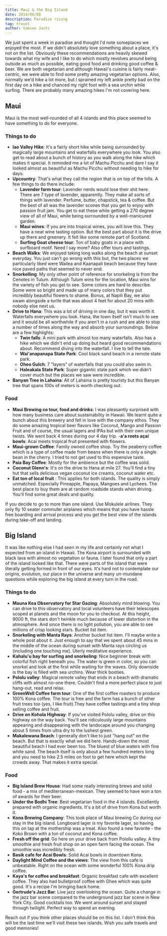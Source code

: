 ```yaml
---
title: Maui & the Big Island
date: 2014/06/08
description: Paradise rising
tag: travel
author: Vamsee Jasti
---
```


We just spent a week in paradise and thought I'd note someplaces we enjoyed the most. If we didn't absolutely love something about a place, it's not on the list. Obviously these recommendations are heavily skewed towards what my wife and I like to do which mostly revolves around being outside as much as possible, eating good food and drinking good coffee & beer. We are both vegetarian and although Hawaii's cuisine is fairly meat-centric, we were able to find some pretty amazing vegetarian options. Also, normally we'd hike a lot more, but I sprained my left ankle pretty bad on the first day on a hike and chanced my right foot with a sea urchin while surfing. There are probably many amazing hikes I'm not covering here.

## Maui 
Maui is the most well-rounded of all 4 islands and this place seemed to have something to do for everyone. 
### Things to do 
- **Iao Valley Hike**: It's a fairly short hike while being surrounded by magically large mountains and waterfalls everywhere you look. You also get to read about a bunch of history as you walk along the hike which makes it special. It reminded me a lot of Machu Picchu and dare I say it looked almost as beautiful as Machu Picchu without needing to hike for days. 
- **Upcountry**: That's what they call the region that is on top of the hills. A few things to do there include:
	- **Lavender farm tour**: Lavender nerds would lose their shit here. There are 7 type of lavender, apparently. They make all sorts of things with lavender. Perfume, butter, chapstick, tea & coffee. But the best of all was the lavender scones that you get to enjoy with passion fruit jam. You get to eat these while getting a 270 degree view of all of Maui, while being surrounded by a well-manicured garden. 
	- **Maui wines**: If you are into tropical wines, you will love this. They have a neat wine tasting option. But the best part about it is the drive up there and greenery. It felt like some remote part of Scotland. 
	- **Surfing Goat cheese tour**: Ton of baby goats in a place with surfboard motif. Need I say more? Also offer tours and tastings.
- **Beach Walks**: We enjoyed taking long walks along the beach at sunset everyday. You just can't go wrong with this but, the two places we particularly liked were Wailea and Kaanapali beach because they have nice paved paths that seemed to never end.
- **Snorkelling**: My only other point of reference for snorkeling is from the Cenotes in Tulum. Although Tulum wins for the location, Maui wins for the variety of fish you get to see. Some colors are hard to describe. Some were so bright and made up of many colors that they put incredibly beautiful flowers to shame. Bonus, at Napili Bay, we also swam alongside a turtle that was about 4 feet for about 20 mins with nobody else next us. 
- **Drive to Hana**: This was a lot of driving in one day, but it was worth it. Waterfalls everywhere you look. Hana, the town itself isn't much to see and it would be all worthwhile if you aren't in a rush and are able to stop a number of times along the way and absorb your surroundings. Below are a few highlights:  
	- **Twin falls**: A mini park with almost too many waterfalls. Also has a hike which we didn't end up doing but heard good recommendations about. Recommend diving into the waterfall. I live to tell the tale. 
	- **Wai'anapanapa State Park**: Cool black sand beach in a remote state park.
	- **Oheo Gulch**: 7 "layers" of waterfalls that you could also swim in.
	- **Haleakala State Park**: Super gigantic state park which we didn't cover much but the places we saw were incredible.
- **Banyan Tree in Lahaina**: All of Lahaina is pretty touristy but this Banyan tree that spans 100s of meters is worth checking out. 


### Food 
- **Maui Brewing co tour, food and drinks**: I was pleasantly surprised with how many business care about sustainability in Hawaii. We learnt quite a bunch about this brewery and fell in love with the company ethos. They do some amazing tropical beer flavors like Coconut, Mango and Passion Fruit and of course, the usual lagers and IPAs but with their own unique twists. We went back 4 times during our 4 day trip. 
-**a'a roots açaí bowls**: Acai meets tropical fruit presented with flowers. 
- **Maui-grown Coffee**: Family owned coffee shop. Try the peaberry coffee which is a type of coffee made from beans when there is only a single bean in the cherry. I tried to not get used to this expensive taste. 
- **Paia Bay Coffee**: Mostly for the ambience but the coffee was solid. 
- **Coconut Glenn's**:  It's on the drive to Hana at mile 27. You'll find a tiny hut that sells delicious vegan coconut ice creams, coconut water etc.
- **Eat ton of local fruit** : This applies for both islands. The quality is simply unmatched. Especially Pineapple, Papaya, Mangoes and Lychees. The best place to buy them are at random roadside stands when driving. You'll find some great deals and quality. 

If you decide to go to more than one island. Use Mokulele airlines. They only fly 10 seater commuter airplanes which means that you have hassle free boarding and arrival process and you get the best view of the islands during take-off and landing. 

## Big Island 
It was like nothing else I had seen in my life and certainly not what I expected from an island in Hawaii. The Kona airport is surrounded with black lava with almost no vegetation or fauna. I later found that only a part of the island looked like that. There were parts of the island that were literally getting formed in front of our eyes. It's hard not to contemplate our origins, evolution, our place in the universe and many un-mundane questions while exploring the big island at every turn in the road.  
### Things to do 
- **Mauna Kea Observatory for Star Gazing**: Absolutely mind blowing. You can drive to this observatory and local volunteers have their telescopes scoped at planets and the moon for you to checkout. At this height, 9000 ft, the stars don't twinkle much because of lower distortion in the atmosphere. And since there is no light pollution, you are able to see millions of crisp looking stars. Bucket list item. 
- **Snorkeling with Manta Rays**: Another bucket list item.  I'll maybe write a whole post about it. Just enough to say that we spent about 45 mins in the middle of the ocean during sunset with Manta rays circling us (including one touching me). Uterly meditative experience.
- **Kahalu'u bay for surfing and snorkeling**: Nice beginner break with colorful fish right beneath you. The water is green in color, so you can snorkel and look at the first while waiting for the waves. Only downside is the bay is filled with sea urchins. Wear thick booties.  
- **Pololu valley**: Magical remote valley that ends in a beach with dramatic cliffs with almost no-one there. Couldn't find a more perfect place to just hang-out, read and relax.
- **GreenWell Coffee farm tour**: One of the first coffee roasters to produce 100% Kona coffee. The tour is free and the farm has a bunch of other fruit trees too (yes, I like fruit).They have coffee tastings and a tiny shop selling coffee and fruit. 
- **Drive on Kohola Highway**: If you've visited Pololu valley, drive on this highway on the way back. You'll see ridiculously large mountains appearing and disappearing with the landscape around you changing about 5 times from ultra dry to the lushest green.
- **Makalewana Beach**: I generally don't like to just "hang out" on the beach. But that is exactly what we did here. Hands-down the most beautiful beach I had ever been too. The bluest of blue waters with fine white sand. The beach itself is only about a few hundred meters long and you need to hike 2.5 miles on foot to get here which kept the crowds away. That makes it extra special.

### Food 
- **Big Island Brew House**: Had some really interesting brews and solid food - a mix of mediterranean-mexican. They seemed to have won a ton of awards for their beer.
- **Under the Bodhi Tree**: Best vegetarian food in the 4 islands. Excellently prepared with organic ingredients. It's a bit of drive from Kona but worth it. 
- **Kona Brewing Company**: This took place of Maui brewing Co during our stay in the big island. Longboard lager is my favorite lager, so having this on tap at the mothership was a treat. Also found a new favorite - the Koko Brown with a ton of coconut and Kona coffee.  
- **Fresh off the grid**: Go here on your drive back from Polollu valley. A tiny smoothie and fresh fruit shop on an open farm facing the ocean. The smoothie was incredibly fresh. 
- **Basik cafe for Acai Bowls**: Solid Acai bowls in downtown Kona. 
- **Daylight Mind Coffee and the views**: The view from this cafe is unbeatable. Right on the ocean with some wonderful 100% Kona drip coffee. 
- **Kaya's for coffee and breakfast**: Organic breakfast cafe with excellent coffee. They also had bulletproof coffee with Ghee which was quite good. It's a recipe I'm bringing back home. 
- **Gertrude's Jazz Bar**: Live jazz overlooking the ocean. Quite a change in the jazz bar scene compared to the underground jazz bar scene in New York City. Good cocktails too. We went around sunset and stayed through twilight. Perfect way to spend an evening. 

Reach out if you think other places should be on this list. I don't think this will be the last time we'll visit these two islands. 
Wish you safe travels and good memories! 